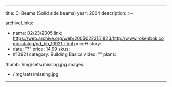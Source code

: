 
---
title: C-Beams (Solid side beams)
year: 2004
description: >-
  
archiveLinks:
  - name: 02/23/2005
    link: https://web.archive.org/web/20050223151823/http://www.rokenbok.com/catalog/pd_bb_10921.html
priceHistory:
  - date: "?"
    price: 14.99
skus:
  - #10921
category: Building Basics
video: ""
plans:

thumb: /img/sets/missing.jpg
images:
  -  /img/sets/missing.jpg
---
